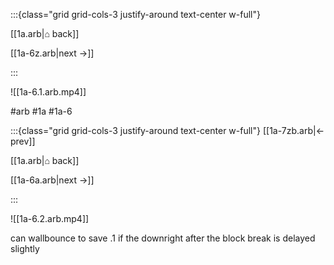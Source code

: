 :::{class="grid grid-cols-3 justify-around text-center w-full"}
<span/>

[[1a.arb|⌂ back]]

[[1a-6z.arb|next →]]

:::

![[1a-6.1.arb.mp4]]

#arb #1a #1a-6

:::{class="grid grid-cols-3 justify-around text-center w-full"}
[[1a-7zb.arb|← prev]]

[[1a.arb|⌂ back]]

[[1a-6a.arb|next →]]

:::

![[1a-6.2.arb.mp4]]

can wallbounce to save .1 if the downright after the block break is delayed slightly

